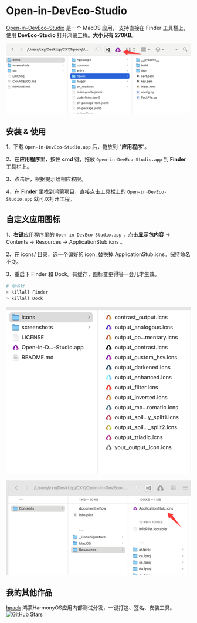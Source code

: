 # Open-in-DevEco-Studio
[Open-in-DevEco-Studio](https://github.com/iHongRen/Open-in-DevEco-Studio) 是一个 MacOS 应用， 支持直接在 Finder 工具栏上，使用 **DevEco-Studio** 打开鸿蒙工程。**大小只有 270KB**。

![](./screenshots/app.png)



## 安装 & 使用

1、下载 `Open-in-DevEco-Studio.app` 后，拖放到 "**应用程序**"。

2、在**应用程序**里，按住 **cmd** 键，拖放 `Open-in-DevEco-Studio.app` 到 **Finder** 工具栏上。

3、点击后，根据提示给相应权限。

4、在 **Finder** 里找到鸿蒙项目，直接点击工具栏上的 `Open-in-DevEco-Studio.app` 就可以打开工程。



## 自定义应用图标

1、**右键**应用程序里的 `Open-in-DevEco-Studio.app` ，点击**显示包内容** -> Contents -> Resources -> ApplicationStub.icns 。

2、在 icons/ 目录，选一个偏好的 icon, 替换掉 ApplicationStub.icns。保持命名不变。

3、重启下 Finder 和 Dock。有缓存，图标变更得等一会儿才生效。

```sh
# 命令行
> killall Finder
> killall Dock
```

![](./screenshots/icons.png)

![](./screenshots/change_icon.png)









## 我的其他作品

[hpack](https://github.com/iHongRen/hpack) 鸿蒙HarmonyOS应用内部测试分发，一键打包、签名、安装工具。<a href="https://github.com/iHongRen/hpack" class="a-link" target="_blank"><img src="https://img.shields.io/github/stars/iHongRen/hpack.svg?style=social" alt="GitHub Stars"></a>

